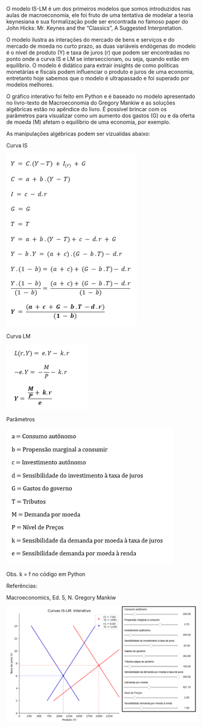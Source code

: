 O modelo IS-LM é um dos primeiros modelos que somos introduzidos nas aulas de macroeconomia, ele foi fruto de uma tentativa de modelar a teoria keynesiana e sua formalização pode ser encontrada no famoso paper do John Hicks: Mr. Keynes and the “Classics”, A Suggested Interpretation.

O modelo ilustra as interações do mercado de bens e serviços e do mercado de moeda no curto prazo, as duas variáveis endógenas do modelo é o nível de produto (Y) e taxa de juros (r) que podem ser encontradas no ponto onde a curva IS e LM se interseccionam, ou seja, quando estão em equilíbrio. O modelo é didático para extrair insights de como políticas monetárias e fiscais podem influenciar o produto e juros de uma economia, entretanto hoje sabemos que o modelo é ultrapassado e foi superado por modelos melhores.

O gráfico interativo foi feito em Python e é baseado no modelo apresentado no livro-texto de Macroeconomia do Gregory Mankiw e as soluções algébricas estão no apêndice do livro. É possível brincar com os parâmetros para visualizar como um aumento dos gastos (G) ou e da oferta de moeda (M) afetam o equilíbrio de uma economia, por exemplo.

As manipulações algébricas podem ser vizualidas abaixo:


Curva IS

![Modelo IS-LM](https://github.com/emanuelprd/Modelo-IS-LM/blob/main/curva%20is%20algebra.png)


Curva LM

![Modelo IS-LM](https://github.com/emanuelprd/Modelo-IS-LM/blob/main/curva%20lm%20algebra.png)

Parâmetros

![Modelo IS-LM](https://github.com/emanuelprd/Modelo-IS-LM/blob/main/parametros%20modelo.png)

Obs. k = f no código em Python

Referências: 

Macroeconomics, Ed. 5, N. Gregory Mankiw

![Modelo IS-LM](https://github.com/emanuelprd/Modelo-IS-LM/blob/main/layout%20is-lm.png)
